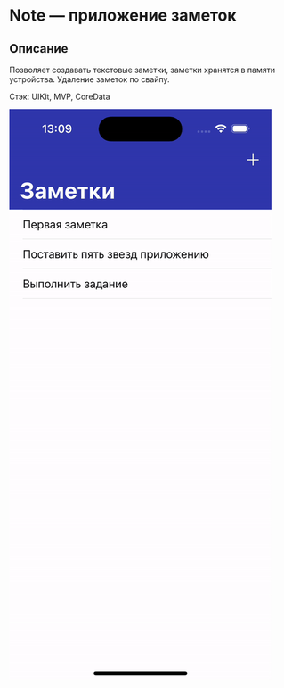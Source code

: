 # Note — приложение заметок 

## Описание
Позволяет создавать текстовые заметки, заметки хранятся в памяти устройства. 
Удаление заметок по свайпу.

Стэк: UIKit, MVP, CoreData

![Image alt](https://github.com/efimovmay/Notes/blob/main/ScreenRecord.gif)
